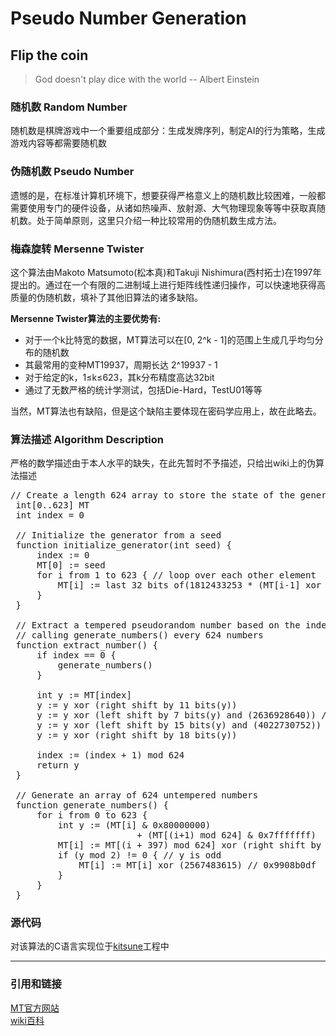 Pseudo Number Generation
===

Flip the coin
---

>God doesn't play dice with the world -- Albert Einstein

### 随机数 Random Number

随机数是棋牌游戏中一个重要组成部分：生成发牌序列，制定AI的行为策略，生成游戏内容等都需要随机数  

### 伪随机数 Pseudo Number

遗憾的是，在标准计算机环境下，想要获得严格意义上的随机数比较困难，一般都需要使用专门的硬件设备，从诸如热噪声、放射源、大气物理现象等等中获取真随机数。处于简单原则，这里只介绍一种比较常用的伪随机数生成方法。

### 梅森旋转 Mersenne Twister

这个算法由Makoto Matsumoto(松本真)和Takuji Nishimura(西村拓士)在1997年提出的。通过在一个有限的二进制域上进行矩阵线性递归操作，可以快速地获得高质量的伪随机数，填补了其他旧算法的诸多缺陷。  

**Mersenne Twister算法的主要优势有:**

* 对于一个k比特宽的数据，MT算法可以在[0, 2^k - 1]的范围上生成几乎均匀分布的随机数
* 其最常用的变种MT19937，周期长达 2^19937 - 1
* 对于给定的k，1≤k≤623，其k分布精度高达32bit
* 通过了无数严格的统计学测试，包括Die-Hard，TestU01等等

当然，MT算法也有缺陷，但是这个缺陷主要体现在密码学应用上，故在此略去。

### 算法描述 Algorithm Description

严格的数学描述由于本人水平的缺失，在此先暂时不予描述，只给出wiki上的伪算法描述

<pre>
// Create a length 624 array to store the state of the generator
 int[0..623] MT
 int index = 0

 // Initialize the generator from a seed
 function initialize_generator(int seed) {
     index := 0
     MT[0] := seed
     for i from 1 to 623 { // loop over each other element
         MT[i] := last 32 bits of(1812433253 * (MT[i-1] xor (right shift by 30 bits(MT[i-1]))) + i) // 0x6c078965
     }
 }

 // Extract a tempered pseudorandom number based on the index-th value,
 // calling generate_numbers() every 624 numbers
 function extract_number() {
     if index == 0 {
         generate_numbers()
     }

     int y := MT[index]
     y := y xor (right shift by 11 bits(y))
     y := y xor (left shift by 7 bits(y) and (2636928640)) // 0x9d2c5680
     y := y xor (left shift by 15 bits(y) and (4022730752)) // 0xefc60000
     y := y xor (right shift by 18 bits(y))

     index := (index + 1) mod 624
     return y
 }

 // Generate an array of 624 untempered numbers
 function generate_numbers() {
     for i from 0 to 623 {
         int y := (MT[i] & 0x80000000)                       // bit 31 (32nd bit) of MT[i]
                        + (MT[(i+1) mod 624] & 0x7fffffff)   // bits 0-30 (first 31 bits) of MT[...]
         MT[i] := MT[(i + 397) mod 624] xor (right shift by 1 bit(y))
         if (y mod 2) != 0 { // y is odd
             MT[i] := MT[i] xor (2567483615) // 0x9908b0df
         }
     }
 }
</pre>

### 源代码
对该算法的C语言实现位于[kitsune](https://gitcafe.com/SNSTeam/kitsune/tree/master/kitsune/src/math)工程中

- - -
### 引用和链接
[MT官方网站](http://www.math.sci.hiroshima-u.ac.jp/~m-mat/MT/emt.html)  
[wiki百科](http://en.wikipedia.org/wiki/Mersenne_twister)
